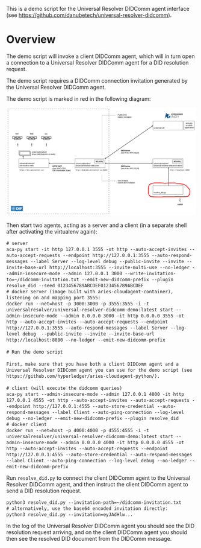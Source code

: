 This is a demo script for the Universal Resolver DIDComm agent interface (see https://github.com/danubetech/universal-resolver-didcomm).

# Overview

The demo script will invoke a client DIDComm agent, which will in turn open a connection to a Universal Resolver DIDComm agent for a DID resolution request.

The demo script requires a DIDComm connection invitation generated by the Universal Resolver DIDComm agent.

The demo script is marked in red in the following diagram:

![architecture-demo-script](https://raw.githubusercontent.com/danubetech/universal-resolver-didcomm-demo/main/diagrams/architecture-demo-script.png)

Then start two agents, acting as a server and a client (in a separate shell after activating the virtualenv again):
```
# server
aca-py start -it http 127.0.0.1 3555 -ot http --auto-accept-invites --auto-accept-requests --endpoint http://127.0.0.1:3555 --auto-respond-messages --label Server --log-level debug --public-invite --invite --invite-base-url http://localhost:3555 --invite-multi-use --no-ledger --admin-insecure-mode --admin 127.0.0.1 3000 --write-invitation-to=~/didcomm-invitation.txt --emit-new-didcomm-prefix --plugin resolve_did --seed 0123456789ABCDEF0123456789ABCDEF
# docker server (image built with aries-cloudagent-container), listening on and mapping port 3555:
docker run --net=host -p 3000:3000 -p 3555:3555 -i -t universalresolver/universal-resolver-didcomm-demo:latest start --admin-insecure-mode --admin 0.0.0.0 3000 -it http 0.0.0.0 3555 -ot http --auto-accept-invites --auto-accept-requests --endpoint http://127.0.0.1:3555 --auto-respond-messages --label Server --log-level debug  --public-invite --invite --invite-base-url http://localhost:8080 --no-ledger --emit-new-didcomm-prefix

# Run the demo script

First, make sure that you have both a client DIDComm agent and a Universal Resolver DIDComm agent you can use for the demo script (see https://github.com/hyperledger/aries-cloudagent-python/).

# client (will execute the didcomm queries)
aca-py start --admin-insecure-mode --admin 127.0.0.1 4000 -it http 127.0.0.1 4555 -ot http --auto-accept-invites --auto-accept-requests --endpoint http://127.0.0.1:4555 --auto-store-credential --auto-respond-messages --label Client --auto-ping-connection --log-level debug --no-ledger --emit-new-didcomm-prefix --plugin resolve_did
# docker client
docker run --net=host -p 4000:4000 -p 4555:4555 -i -t universalresolver/universal-resolver-didcomm-demo:latest start --admin-insecure-mode --admin 0.0.0.0 4000 -it http 0.0.0.0 4555 -ot http --auto-accept-invites --auto-accept-requests --endpoint http://127.0.0.1:4555 --auto-store-credential --auto-respond-messages --label Client --auto-ping-connection --log-level debug --no-ledger --emit-new-didcomm-prefix
```

Run `resolve_did.py` to connect the client DIDComm agent to the Universal Resolver DIDComm agent, and then instruct the client DIDComm agent to send a DID resolution request.

```
python3 resolve_did.py --invitation-path=~/didcomm-invitation.txt
# alternatively, use the base64 encoded invitation directly:
python3 resolve_did.py --invitation=eyJAdHlw...
```

In the log of the Universal Resolver DIDComm agent you should see the DID resolution request arriving,
and on the client DIDComm agent you should then see the resolved DID document from the DIDComm
message.

